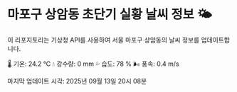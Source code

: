 
# 마포구 상암동 초단기 실황 날씨 정보 🌤️

이 리포지토리는 기상청 API를 사용하여 서울 마포구 상암동의 날씨 정보를 업데이트합니다. 

🌡️ 기온: 24.2 ℃
💧 강수량: 0 mm
💦 습도: 78 %
🌬️ 풍속: 0.4 m/s

마지막 업데이트 시각: 2025년 09월 13일 20시 08분    
